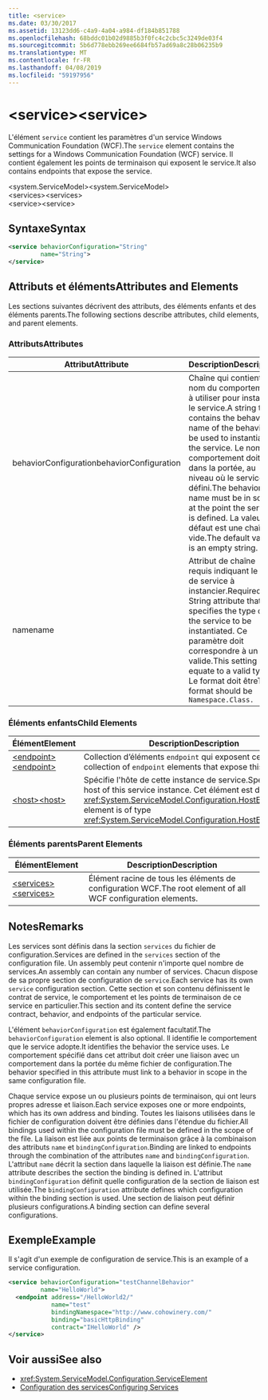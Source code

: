```yaml
---
title: <service>
ms.date: 03/30/2017
ms.assetid: 13123dd6-c4a9-4a04-a984-df184b851788
ms.openlocfilehash: 68bddc01b02d9885b3f0fc4c2cbc5c3249de03f4
ms.sourcegitcommit: 5b6d778ebb269ee6684fb57ad69a8c28b06235b9
ms.translationtype: MT
ms.contentlocale: fr-FR
ms.lasthandoff: 04/08/2019
ms.locfileid: "59197956"
---
```

# <a name="service"></a><span data-ttu-id="13b74-101">\<service></span><span class="sxs-lookup"><span data-stu-id="13b74-101">\<service></span></span>
<span data-ttu-id="13b74-102">L'élément `service` contient les paramètres d'un service Windows Communication Foundation (WCF).</span><span class="sxs-lookup"><span data-stu-id="13b74-102">The `service` element contains the settings for a Windows Communication Foundation (WCF) service.</span></span> <span data-ttu-id="13b74-103">Il contient également les points de terminaison qui exposent le service.</span><span class="sxs-lookup"><span data-stu-id="13b74-103">It also contains endpoints that expose the service.</span></span>  
  
 <span data-ttu-id="13b74-104">\<system.ServiceModel></span><span class="sxs-lookup"><span data-stu-id="13b74-104">\<system.ServiceModel></span></span>  
<span data-ttu-id="13b74-105">\<services></span><span class="sxs-lookup"><span data-stu-id="13b74-105">\<services></span></span>  
<span data-ttu-id="13b74-106">\<service></span><span class="sxs-lookup"><span data-stu-id="13b74-106">\<service></span></span>  
  
## <a name="syntax"></a><span data-ttu-id="13b74-107">Syntaxe</span><span class="sxs-lookup"><span data-stu-id="13b74-107">Syntax</span></span>  
  
```xml  
<service behaviorConfiguration="String"
         name="String">
</service>
```  
  
## <a name="attributes-and-elements"></a><span data-ttu-id="13b74-108">Attributs et éléments</span><span class="sxs-lookup"><span data-stu-id="13b74-108">Attributes and Elements</span></span>  
 <span data-ttu-id="13b74-109">Les sections suivantes décrivent des attributs, des éléments enfants et des éléments parents.</span><span class="sxs-lookup"><span data-stu-id="13b74-109">The following sections describe attributes, child elements, and parent elements.</span></span>  
  
### <a name="attributes"></a><span data-ttu-id="13b74-110">Attributs</span><span class="sxs-lookup"><span data-stu-id="13b74-110">Attributes</span></span>  
  
|<span data-ttu-id="13b74-111">Attribut</span><span class="sxs-lookup"><span data-stu-id="13b74-111">Attribute</span></span>|<span data-ttu-id="13b74-112">Description</span><span class="sxs-lookup"><span data-stu-id="13b74-112">Description</span></span>|  
|---------------|-----------------|  
|<span data-ttu-id="13b74-113">behaviorConfiguration</span><span class="sxs-lookup"><span data-stu-id="13b74-113">behaviorConfiguration</span></span>|<span data-ttu-id="13b74-114">Chaîne qui contient le nom du comportement à utiliser pour instancier le service.</span><span class="sxs-lookup"><span data-stu-id="13b74-114">A string that contains the behavior name of the behavior to be used to instantiate the service.</span></span> <span data-ttu-id="13b74-115">Le nom du comportement doit être dans la portée, au niveau où le service est défini.</span><span class="sxs-lookup"><span data-stu-id="13b74-115">The behavior name must be in scope at the point the service is defined.</span></span> <span data-ttu-id="13b74-116">La valeur par défaut est une chaîne vide.</span><span class="sxs-lookup"><span data-stu-id="13b74-116">The default value is an empty string.</span></span>|  
|<span data-ttu-id="13b74-117">name</span><span class="sxs-lookup"><span data-stu-id="13b74-117">name</span></span>|<span data-ttu-id="13b74-118">Attribut de chaîne requis indiquant le type de service à instancier.</span><span class="sxs-lookup"><span data-stu-id="13b74-118">Required String attribute that specifies the type of the service to be instantiated.</span></span> <span data-ttu-id="13b74-119">Ce paramètre doit correspondre à un type valide.</span><span class="sxs-lookup"><span data-stu-id="13b74-119">This setting must equate to a valid type.</span></span> <span data-ttu-id="13b74-120">Le format doit être</span><span class="sxs-lookup"><span data-stu-id="13b74-120">The format should be</span></span> `Namespace.Class.`|  
  
### <a name="child-elements"></a><span data-ttu-id="13b74-121">Éléments enfants</span><span class="sxs-lookup"><span data-stu-id="13b74-121">Child Elements</span></span>  
  
|<span data-ttu-id="13b74-122">Élément</span><span class="sxs-lookup"><span data-stu-id="13b74-122">Element</span></span>|<span data-ttu-id="13b74-123">Description</span><span class="sxs-lookup"><span data-stu-id="13b74-123">Description</span></span>|  
|-------------|-----------------|  
|[<span data-ttu-id="13b74-124">\<endpoint></span><span class="sxs-lookup"><span data-stu-id="13b74-124">\<endpoint></span></span>](../../../../../docs/framework/configure-apps/file-schema/wcf/endpoint-element.md)|<span data-ttu-id="13b74-125">Collection d’éléments `endpoint` qui exposent ce service.</span><span class="sxs-lookup"><span data-stu-id="13b74-125">A collection of `endpoint` elements that expose this service.</span></span>|  
|[<span data-ttu-id="13b74-126">\<host></span><span class="sxs-lookup"><span data-stu-id="13b74-126">\<host></span></span>](../../../../../docs/framework/configure-apps/file-schema/wcf/host.md)|<span data-ttu-id="13b74-127">Spécifie l'hôte de cette instance de service.</span><span class="sxs-lookup"><span data-stu-id="13b74-127">Specifies the host of this service instance.</span></span> <span data-ttu-id="13b74-128">Cet élément est de type <xref:System.ServiceModel.Configuration.HostElement>.</span><span class="sxs-lookup"><span data-stu-id="13b74-128">This element is of type <xref:System.ServiceModel.Configuration.HostElement>.</span></span>|  
  
### <a name="parent-elements"></a><span data-ttu-id="13b74-129">Éléments parents</span><span class="sxs-lookup"><span data-stu-id="13b74-129">Parent Elements</span></span>  
  
|<span data-ttu-id="13b74-130">Élément</span><span class="sxs-lookup"><span data-stu-id="13b74-130">Element</span></span>|<span data-ttu-id="13b74-131">Description</span><span class="sxs-lookup"><span data-stu-id="13b74-131">Description</span></span>|  
|-------------|-----------------|  
|[<span data-ttu-id="13b74-132">\<services></span><span class="sxs-lookup"><span data-stu-id="13b74-132">\<services></span></span>](../../../../../docs/framework/configure-apps/file-schema/wcf/services.md)|<span data-ttu-id="13b74-133">Élément racine de tous les éléments de configuration WCF.</span><span class="sxs-lookup"><span data-stu-id="13b74-133">The root element of all WCF configuration elements.</span></span>|  
  
## <a name="remarks"></a><span data-ttu-id="13b74-134">Notes</span><span class="sxs-lookup"><span data-stu-id="13b74-134">Remarks</span></span>  
 <span data-ttu-id="13b74-135">Les services sont définis dans la section `services` du fichier de configuration.</span><span class="sxs-lookup"><span data-stu-id="13b74-135">Services are defined in the `services` section of the configuration file.</span></span> <span data-ttu-id="13b74-136">Un assembly peut contenir n'importe quel nombre de services.</span><span class="sxs-lookup"><span data-stu-id="13b74-136">An assembly can contain any number of services.</span></span> <span data-ttu-id="13b74-137">Chacun dispose de sa propre section de configuration de `service`.</span><span class="sxs-lookup"><span data-stu-id="13b74-137">Each service has its own `service` configuration section.</span></span> <span data-ttu-id="13b74-138">Cette section et son contenu définissent le contrat de service, le comportement et les points de terminaison de ce service en particulier.</span><span class="sxs-lookup"><span data-stu-id="13b74-138">This section and its content define the service contract, behavior, and endpoints of the particular service.</span></span>  
  
 <span data-ttu-id="13b74-139">L'élément `behaviorConfiguration` est également facultatif.</span><span class="sxs-lookup"><span data-stu-id="13b74-139">The `behaviorConfiguration` element is also optional.</span></span> <span data-ttu-id="13b74-140">Il identifie le comportement que le service adopte.</span><span class="sxs-lookup"><span data-stu-id="13b74-140">It identifies the behavior the service uses.</span></span> <span data-ttu-id="13b74-141">Le comportement spécifié dans cet attribut doit créer une liaison avec un comportement dans la portée du même fichier de configuration.</span><span class="sxs-lookup"><span data-stu-id="13b74-141">The behavior specified in this attribute must link to a behavior in scope in the same configuration file.</span></span>  
  
 <span data-ttu-id="13b74-142">Chaque service expose un ou plusieurs points de terminaison, qui ont leurs propres adresse et liaison.</span><span class="sxs-lookup"><span data-stu-id="13b74-142">Each service exposes one or more endpoints, which has its own address and binding.</span></span> <span data-ttu-id="13b74-143">Toutes les liaisons utilisées dans le fichier de configuration doivent être définies dans l'étendue du fichier.</span><span class="sxs-lookup"><span data-stu-id="13b74-143">All bindings used within the configuration file must be defined in the scope of the file.</span></span> <span data-ttu-id="13b74-144">La liaison est liée aux points de terminaison grâce à la combinaison des attributs `name` et `bindingConfiguration`.</span><span class="sxs-lookup"><span data-stu-id="13b74-144">Binding are linked to endpoints through the combination of the attributes `name` and `bindingConfiguration`.</span></span> <span data-ttu-id="13b74-145">L'attribut `name` décrit la section dans laquelle la liaison est définie.</span><span class="sxs-lookup"><span data-stu-id="13b74-145">The `name` attribute describes the section the binding is defined in.</span></span> <span data-ttu-id="13b74-146">L'attribut `bindingConfiguration` définit quelle configuration de la section de liaison est utilisée.</span><span class="sxs-lookup"><span data-stu-id="13b74-146">The `bindingConfiguration` attribute defines which configuration within the binding section is used.</span></span> <span data-ttu-id="13b74-147">Une section de liaison peut définir plusieurs configurations.</span><span class="sxs-lookup"><span data-stu-id="13b74-147">A binding section can define several configurations.</span></span>  
  
## <a name="example"></a><span data-ttu-id="13b74-148">Exemple</span><span class="sxs-lookup"><span data-stu-id="13b74-148">Example</span></span>  
 <span data-ttu-id="13b74-149">Il s'agit d'un exemple de configuration de service.</span><span class="sxs-lookup"><span data-stu-id="13b74-149">This is an example of a service configuration.</span></span>  
  
```xml  
<service behaviorConfiguration="testChannelBehavior"
         name="HelloWorld">
  <endpoint address="/HelloWorld2/"
            name="test"
            bindingNamespace="http://www.cohowinery.com/"
            binding="basicHttpBinding"
            contract="IHelloWorld" />
</service>
```  
  
## <a name="see-also"></a><span data-ttu-id="13b74-150">Voir aussi</span><span class="sxs-lookup"><span data-stu-id="13b74-150">See also</span></span>

- <xref:System.ServiceModel.Configuration.ServiceElement>
- [<span data-ttu-id="13b74-151">Configuration des services</span><span class="sxs-lookup"><span data-stu-id="13b74-151">Configuring Services</span></span>](../../../../../docs/framework/wcf/configuring-services.md)
